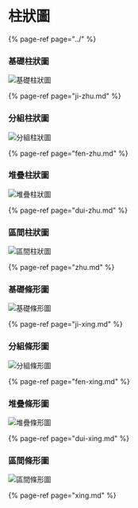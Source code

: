 # 柱狀圖

{% page-ref page="../" %}

### 基礎柱狀圖

![&#x57FA;&#x790E;&#x67F1;&#x72C0;&#x5716;](../../.gitbook/assets/ji-chu-zhu-zhuang-tu.png)

{% page-ref page="ji-zhu.md" %}

### 分組柱狀圖

![&#x5206;&#x7D44;&#x67F1;&#x72C0;&#x5716;](../../.gitbook/assets/fen-zu-zhu-zhuang-tu.png)

{% page-ref page="fen-zhu.md" %}

### 堆疊柱狀圖

![&#x5806;&#x758A;&#x67F1;&#x72C0;&#x5716;](../../.gitbook/assets/dui-die-zhu-zhuang-tu.png)

{% page-ref page="dui-zhu.md" %}

### 區間柱狀圖

![&#x5340;&#x9593;&#x67F1;&#x72C0;&#x5716;](../../.gitbook/assets/qu-jian-zhu-zhuang-tu.png)

{% page-ref page="zhu.md" %}

### 基礎條形圖

![&#x57FA;&#x790E;&#x689D;&#x5F62;&#x5716;](../../.gitbook/assets/ji-chu-tiao-xing-tu.png)

{% page-ref page="ji-xing.md" %}

### 分組條形圖

![&#x5206;&#x7D44;&#x689D;&#x5F62;&#x5716;](../../.gitbook/assets/fen-zu-tiao-xing-tu.png)

{% page-ref page="fen-xing.md" %}

### 堆疊條形圖

![&#x5806;&#x758A;&#x689D;&#x5F62;&#x5716;](../../.gitbook/assets/dui-die-tiao-xing-tu.png)

{% page-ref page="dui-xing.md" %}

### 區間條形圖

![&#x5340;&#x9593;&#x689D;&#x5F62;&#x5716;](../../.gitbook/assets/qu-jian-tiao-xing-tu.png)

{% page-ref page="xing.md" %}



